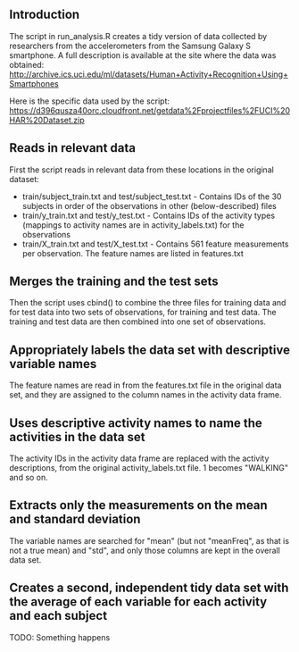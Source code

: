 ## Introduction

The script in run_analysis.R creates a tidy version of data collected by researchers from the accelerometers from the Samsung Galaxy S smartphone. A full description is available at the site where the data was obtained:
http://archive.ics.uci.edu/ml/datasets/Human+Activity+Recognition+Using+Smartphones

Here is the specific data used by the script:
https://d396qusza40orc.cloudfront.net/getdata%2Fprojectfiles%2FUCI%20HAR%20Dataset.zip

## Reads in relevant data

First the script reads in relevant data from these locations in the original dataset:
* train/subject_train.txt and test/subject_test.txt - Contains IDs of the 30 subjects in order of the observations in other (below-described) files
* train/y_train.txt and test/y_test.txt - Contains IDs of the activity types (mappings to activity names are in activity_labels.txt) for the observations
* train/X_train.txt and test/X_test.txt - Contains 561 feature measurements per observation. The feature names are listed in features.txt

## Merges the training and the test sets

Then the script uses cbind() to combine the three files for training data and for test data into two sets of observations, for training and test data. The training and test data are then combined into one set of observations.

## Appropriately labels the data set with descriptive variable names

The feature names are read in from the features.txt file in the original data set, and they are assigned to the column names in the activity data frame.

## Uses descriptive activity names to name the activities in the data set

The activity IDs in the activity data frame are replaced with the activity descriptions, from the original activity_labels.txt file. 1 becomes "WALKING" and so on.

## Extracts only the measurements on the mean and standard deviation

The variable names are searched for "mean" (but not "meanFreq", as that is not a true mean) and "std", and only those columns are kept in the overall data set.

## Creates a second, independent tidy data set with the average of each variable for each activity and each subject

TODO: Something happens

